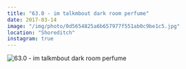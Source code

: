 ```yaml
---
title: "63.0 - im talkmbout dark room perfume"
date: 2017-03-14
image: "/img/photo/0d5654825a6b657977f551ab0c9be1c5.jpg"
location: "Shoreditch"
instagram: true
---
```


![63.0 - im talkmbout dark room perfume](/img/photo/0d5654825a6b657977f551ab0c9be1c5.jpg)
